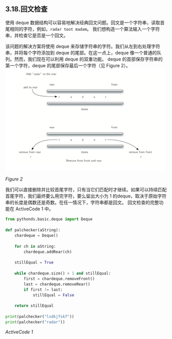 ## 3.18.回文检查

使用 deque 数据结构可以容易地解决经典回文问题。回文是一个字符串，读取首尾相同的字符，例如，`radar toot madam`。 我们想构造一个算法输入一个字符串，并检查它是否是一个回文。

该问题的解决方案将使用 deque 来存储字符串的字符。我们从左到右处理字符串，并将每个字符添加到 deque 的尾部。在这一点上，deque 像一个普通的队列。然而，我们现在可以利用 deque 的双重功能。 deque 的首部保存字符串的第一个字符，deque 的尾部保存最后一个字符（见 Figure 2）。
![3.18.回文检查.figure2](assets/3.18.%E5%9B%9E%E6%96%87%E6%A3%80%E6%9F%A5.figure2.png)


*Figure 2*

我们可以直接删除并比较首尾字符，只有当它们匹配时才继续。如果可以持续匹配首尾字符，我们最终要么用完字符，要么留出大小为 1 的deque，取决于原始字符串的长度是偶数还是奇数。在任一情况下，字符串都是回文。 回文检查的完整功能在 ActiveCode 1 中。

```` python
from pythonds.basic.deque import Deque

def palchecker(aString):
    chardeque = Deque()

    for ch in aString:
        chardeque.addRear(ch)

    stillEqual = True

    while chardeque.size() > 1 and stillEqual:
        first = chardeque.removeFront()
        last = chardeque.removeRear()
        if first != last:
            stillEqual = False

    return stillEqual

print(palchecker("lsdkjfskf"))
print(palchecker("radar"))
````
*ActiveCode 1*


